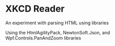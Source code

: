 # XKCD Reader
 An experiment with parsing HTML using libraries

Using the HtmlAgilityPack, NewtonSoft.Json, and Wpf.Controls.PanAndZoom libraries